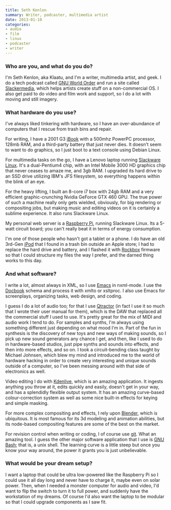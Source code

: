 ```yaml
---
title: Seth Kenlon
summary: Writer, podcaster, multimedia artist
date: 2013-01-10
categories:
- audio
- film
- linux
- podcaster
- writer
---
```


### Who are you, and what do you do?

I'm Seth Kenlon, aka Klaatu, and I'm a writer, multimedia artist, and geek. I do a tech podcast called [GNU World Order](http://gnuworldorder.info/ "The GNU World Order podcast.") and run a site called [Slackermedia](http://www.slackermedia.info/ "The Slackermedia website."), which helps artists create stuff on a non-commercial OS. I also get paid to do video and film work and support, so I do a lot with moving and still imagery.

### What hardware do you use?

I've always liked tinkering with hardware, so I have an over-abundance of computers that I rescue from trash bins and repair.

For writing, I have a 2001 G3 [iBook][] with a 500mhz PowerPC processor, 128mb RAM, and a third-party battery that just never dies. It doesn't seem to want to do graphics, so I just boot to a text console using Debian Linux.

For multimedia tasks on the go, I have a Lenovo laptop running [Slackware Linux][slackware]. It's a dual-Pentium4 chip, with an Intel Mobile 3000 HD graphics chip that never ceases to amaze me, and 3gb RAM. I upgraded its hard drive to an SSD drive utilizing IBM's JFS filesystem, so everything happens within the blink of an eye.

For the heavy lifting, I built an 8-core i7 box with 24gb RAM and a very efficient graphic-crunching Nvidia GeForce GTX 460 GPU. The true power of such a machine really only gets wielded, obviously, for big rendering or compositing jobs, but making music and editing videos on it is certainly a sublime experience. It also runs Slackware Linux.

My personal web server is a [Raspberry Pi][raspberry-pi], running Slackware Linux. Its a 5-watt circuit board; you can't really beat it in terms of energy consumption.

I'm one of those people who hasn't got a tablet or a phone. I do have an old 3rd-Gen [iPod][] that I found in a trash bin outside an Apple store; I had to replace the hard drive and battery, and I flashed it with [Rockbox][] firmware so that I could structure my files the way I prefer, and the darned thing works to this day.

### And what software?

I write a lot, almost always in XML, so I use [Emacs][] in nxml-mode. I use the [Docbook][] schema and process it with xmlto or xsltproc. I also use Emacs for screenplays, organizing tasks, web design, and coding.

I guess I do a lot of audio too; for that I use [Qtractor][] (in fact I use it so much that I wrote their user manual for them), which is the DAW that replaced all the commercial stuff I used to use. It's pretty great for the mix of MIDI and audio work I tend to do. For samples and synths, I'm always using something different just depending on what mood I'm in. Part of the fun in synthesis is the discovery of new toys and new ways of making sounds, so I pick up new sound generators any chance I get, and then, like I used to do in hardware-based studios, just pipe synths and sounds into effects, and then into more effects, and so on. I took a circuit-bending class taught by Michael Johnsen, which blew my mind and introduced me to the world of hardware hacking in order to create very interesting and unique sounds outside of a computer, so I've been messing around with that side of electronics as well.

Video editing I do with [Kdenlive][], which is an amazing application. It ingests anything you throw at it, edits quickly and easily, doesn't get in your way, and has a splendidly flexible output system. It has an amazing curve-based colour-correction system as well as some nice built-in effects for keying and simple masking.

For more complex compositing and effects, I rely upon [Blender][], which is ubiquitous. It is most famous for its 3d modeling and animation abilities, but its node-based compositing features are some of the best on the market.

For revision control when writing or coding, I of course use [git][]. What an amazing tool. I guess the other major software application that I use is [GNU Bash][bash]; that is, a unix shell. The learning curve is a little steep but once you know your way around, the power it grants you is just unbelievable.

### What would be your dream setup?

I want a laptop that could be ultra low-powered like the Raspberry Pi so I could use it all day long and never have to charge it, maybe even on solar power. Then, when I needed a monster computer for audio and video, I'd want to flip the switch to turn it to full power, and suddenly have the workstation of my dreams. Of course I'd also want the laptop to be modular so that I could upgrade components as I saw fit.

[bash]: http://www.gnu.org/software/bash/ "A terminal shell."
[blender]: https://www.blender.org/ "A free, open-source 3D renderer."
[docbook]: https://docbook.org/ "A schema suited to writing books."
[emacs]: http://www.gnu.org/software/emacs/ "A free open-source text editor."
[git]: https://git-scm.com/ "A version control system."
[ibook]: https://en.wikipedia.org/wiki/IBook "A laptop."
[ipod]: https://www.apple.com/ipod/ "A music player."
[kdenlive]: https://kdenlive.org/ "An open-source video editor."
[qtractor]: http://qtractor.sourceforge.net/ "An open-source multi-track sequencer."
[raspberry-pi]: https://en.wikipedia.org/wiki/Raspberry_Pi "A single-board hackable computer."
[rockbox]: https://www.rockbox.org/ "Replacement firmware for music players."
[slackware]: http://www.slackware.com/ "A Linux distribution."
